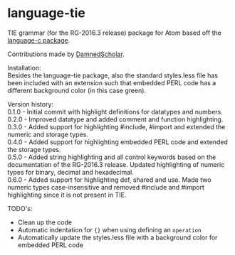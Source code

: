 # language-tie
TIE grammar (for the RG-2016.3 release) package for Atom based off the [language-c package](https://github.com/atom/language-c).

Contributions made by [DamnedScholar](https://github.com/DamnedScholar).

Installation:  
Besides the language-tie package, also the standard styles.less file has been included with an extension such that embedded PERL code has a different background color (in this case green).

Version history:  
0.1.0 - Initial commit with highlight definitions for datatypes and numbers.  
0.2.0 - Improved datatype and added comment and function highlighting.  
0.3.0 - Added support for highlighting #include, #import and extended the numeric and storage types.  
0.4.0 - Added support for highlighting embedded PERL code and extended the storage types.  
0.5.0 - Added string highlighting and all control keywords based on the documentation of the RG-2016.3 release. Updated highlighting of numeric types for binary, decimal and hexadecimal.  
0.6.0 - Added support for highlighting def, shared and use. Made two numeric types case-insensitive and removed #include and #import highlighting since it is not present in TIE.

TODO's:
- Clean up the code
- Automatic indentation for `{}` when using defining an `operation`
- Automatically update the styles.less file with a background color for embedded PERL code
